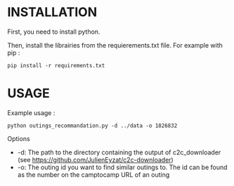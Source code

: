 # INSTALLATION

First, you need to install python.

Then, install the librairies from the requierements.txt file. For example with pip :

    pip install -r requirements.txt

# USAGE

Example usage :

    python outings_recommandation.py -d ../data -o 1826832

Options
- -d: The path to the directory containing the output of c2c_downloader (see https://github.com/JulienEyzat/c2c-downloader)
- -o: The outing id you want to find similar outings to. The id can be found as the number on the camptocamp URL of an outing